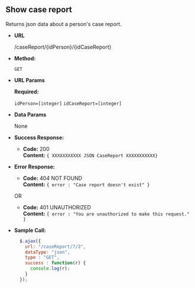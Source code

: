**Show case report**
----
  Returns json data about a person's case report.

* **URL**

  /caseReport/{idPerson}/{idCaseReport}

* **Method:**

  `GET`
  
*  **URL Params**

   **Required:**
 
   `idPerson=[integer]`
   `idCaseReport=[integer]`

* **Data Params**

  None

* **Success Response:**

  * **Code:** 200 <br />
    **Content:** `{ XXXXXXXXXXX JSON CaseReport XXXXXXXXXXX}`
 
* **Error Response:**

  * **Code:** 404 NOT FOUND <br />
    **Content:** `{ error : "Case report doesn't exist" }`

  OR

  * **Code:** 401 UNAUTHORIZED <br />
    **Content:** `{ error : "You are unauthorized to make this request." }`

* **Sample Call:**

  ```javascript
    $.ajax({
      url: "/caseReport/7/3",
      dataType: "json",
      type : "GET",
      success : function(r) {
        console.log(r);
      }
    });
  ```
